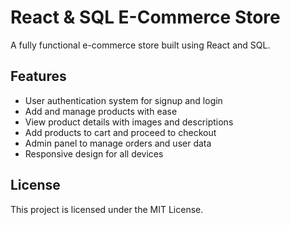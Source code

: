 # React & SQL E-Commerce Store
A fully functional e-commerce store built using React and SQL.

## Features
* User authentication system for signup and login
* Add and manage products with ease
* View product details with images and descriptions
* Add products to cart and proceed to checkout
* Admin panel to manage orders and user data
* Responsive design for all devices

## License
This project is licensed under the MIT License.
